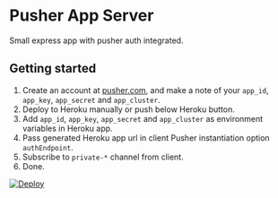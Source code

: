 # Pusher App Server

Small express app with pusher auth integrated.

## Getting started

1. Create an account at [pusher.com](https://pusher.com/), and make a note of your `app_id`, `app_key`, `app_secret` and `app_cluster`.
2. Deploy to Heroku manually or push below Heroku button.
3. Add `app_id`, `app_key`, `app_secret` and `app_cluster` as environment variables in Heroku app.
4. Pass generated Heroku app url in client Pusher instantiation option `authEndpoint`.
5. Subscribe to `private-*` channel from client.
6. Done.

[![Deploy](https://www.herokucdn.com/deploy/button.svg)](https://heroku.com/deploy)